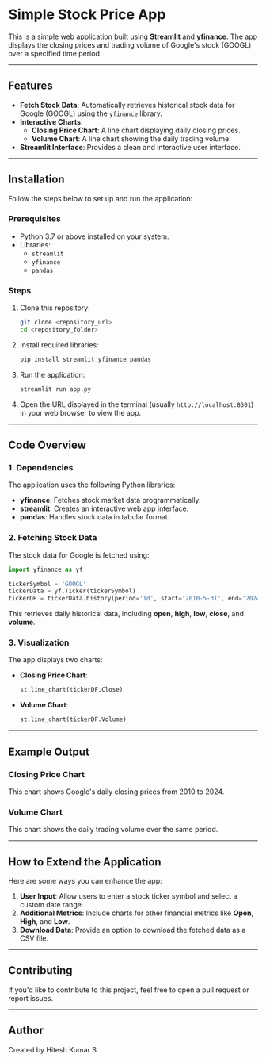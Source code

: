 # Simple Stock Price App

This is a simple web application built using **Streamlit** and **yfinance**. The app displays the closing prices and trading volume of Google's stock (GOOGL) over a specified time period.

---

## Features
- **Fetch Stock Data**: Automatically retrieves historical stock data for Google (GOOGL) using the `yfinance` library.
- **Interactive Charts**:
  - **Closing Price Chart**: A line chart displaying daily closing prices.
  - **Volume Chart**: A line chart showing the daily trading volume.
- **Streamlit Interface**: Provides a clean and interactive user interface.

---

## Installation

Follow the steps below to set up and run the application:

### Prerequisites
- Python 3.7 or above installed on your system.
- Libraries:
  - `streamlit`
  - `yfinance`
  - `pandas`

### Steps
1. Clone this repository:
   ```bash
   git clone <repository_url>
   cd <repository_folder>
   ```

2. Install required libraries:
   ```bash
   pip install streamlit yfinance pandas
   ```

3. Run the application:
   ```bash
   streamlit run app.py
   ```

4. Open the URL displayed in the terminal (usually `http://localhost:8501`) in your web browser to view the app.

---

## Code Overview

### 1. **Dependencies**
The application uses the following Python libraries:
- **yfinance**: Fetches stock market data programmatically.
- **streamlit**: Creates an interactive web app interface.
- **pandas**: Handles stock data in tabular format.

### 2. **Fetching Stock Data**
The stock data for Google is fetched using:
```python
import yfinance as yf

tickerSymbol = 'GOOGL'
tickerData = yf.Ticker(tickerSymbol)
tickerDF = tickerData.history(period='1d', start='2010-5-31', end='2024-5-31')
```
This retrieves daily historical data, including **open**, **high**, **low**, **close**, and **volume**.

### 3. **Visualization**
The app displays two charts:
- **Closing Price Chart**:
  ```python
  st.line_chart(tickerDF.Close)
  ```
- **Volume Chart**:
  ```python
  st.line_chart(tickerDF.Volume)
  ```

---

## Example Output

### Closing Price Chart
This chart shows Google's daily closing prices from 2010 to 2024.

### Volume Chart
This chart shows the daily trading volume over the same period.

---

## How to Extend the Application
Here are some ways you can enhance the app:
1. **User Input**: Allow users to enter a stock ticker symbol and select a custom date range.
2. **Additional Metrics**: Include charts for other financial metrics like **Open**, **High**, and **Low**.
3. **Download Data**: Provide an option to download the fetched data as a CSV file.

---

## Contributing
If you'd like to contribute to this project, feel free to open a pull request or report issues.

---

## Author
Created by Hitesh Kumar S

